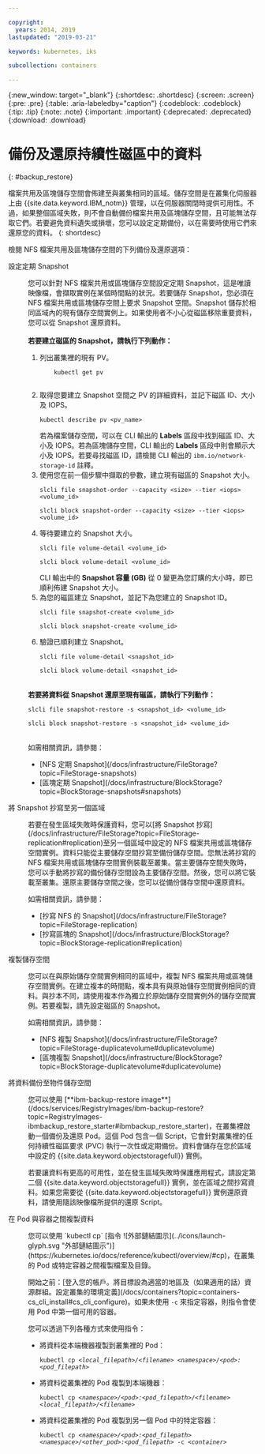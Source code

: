 ```yaml
---

copyright:
  years: 2014, 2019
lastupdated: "2019-03-21"

keywords: kubernetes, iks

subcollection: containers

---
```


{:new_window: target="_blank"}
{:shortdesc: .shortdesc}
{:screen: .screen}
{:pre: .pre}
{:table: .aria-labeledby="caption"}
{:codeblock: .codeblock}
{:tip: .tip}
{:note: .note}
{:important: .important}
{:deprecated: .deprecated}
{:download: .download}



# 備份及還原持續性磁區中的資料
{: #backup_restore}

檔案共用及區塊儲存空間會佈建至與叢集相同的區域。儲存空間是在叢集化伺服器上由 {{site.data.keyword.IBM_notm}} 管理，以在伺服器關閉時提供可用性。不過，如果整個區域失敗，則不會自動備份檔案共用及區塊儲存空間，且可能無法存取它們。若要避免資料遺失或損壞，您可以設定定期備份，以在需要時使用它們來還原您的資料。
{: shortdesc}

檢閱 NFS 檔案共用及區塊儲存空間的下列備份及還原選項：

<dl>
  <dt>設定定期 Snapshot</dt>
  <dd><p>您可以針對 NFS 檔案共用或區塊儲存空間設定定期 Snapshot，這是唯讀映像檔，會擷取實例在某個時間點的狀況。若要儲存 Snapshot，您必須在 NFS 檔案共用或區塊儲存空間上要求 Snapshot 空間。Snapshot 儲存於相同區域內的現有儲存空間實例上。如果使用者不小心從磁區移除重要資料，您可以從 Snapshot 還原資料。</br></br> <strong>若要建立磁區的 Snapshot，請執行下列動作：</strong><ol><li>列出叢集裡的現有 PV。<pre class="pre"><code>    kubectl get pv
    </code></pre></li><li>取得您要建立 Snapshot 空間之 PV 的詳細資料，並記下磁區 ID、大小及 IOPS。<pre class="pre"><code>kubectl describe pv &lt;pv_name&gt;</code></pre> 若為檔案儲存空間，可以在 CLI 輸出的 <strong>Labels</strong> 區段中找到磁區 ID、大小及 IOPS。若為區塊儲存空間，CLI 輸出的 <strong>Labels</strong> 區段中則會顯示大小及 IOPS。若要尋找磁區 ID，請檢閱 CLI 輸出的 <code>ibm.io/network-storage-id</code> 註釋。</li><li>使用您在前一個步驟中擷取的參數，建立現有磁區的 Snapshot 大小。<pre class="pre"><code>slcli file snapshot-order --capacity &lt;size&gt; --tier &lt;iops&gt; &lt;volume_id&gt;</code></pre><pre class="pre"><code>slcli block snapshot-order --capacity &lt;size&gt; --tier &lt;iops&gt; &lt;volume_id&gt;</code></pre></li><li>等待要建立的 Snapshot 大小。<pre class="pre"><code>slcli file volume-detail &lt;volume_id&gt;</code></pre><pre class="pre"><code>slcli block volume-detail &lt;volume_id&gt;</code></pre>CLI 輸出中的 <strong>Snapshot 容量 (GB)</strong> 從 0 變更為您訂購的大小時，即已順利佈建 Snapshot 大小。</li><li>為您的磁區建立 Snapshot，並記下為您建立的 Snapshot ID。<pre class="pre"><code>slcli file snapshot-create &lt;volume_id&gt;</code></pre><pre class="pre"><code>slcli block snapshot-create &lt;volume_id&gt;</code></pre></li><li>驗證已順利建立 Snapshot。<pre class="pre"><code>slcli file volume-detail &lt;snapshot_id&gt;</code></pre><pre class="pre"><code>slcli block volume-detail &lt;snapshot_id&gt;</code></pre></li></ol></br><strong>若要將資料從 Snapshot 還原至現有磁區，請執行下列動作：</strong><pre class="pre"><code>slcli file snapshot-restore -s &lt;snapshot_id&gt; &lt;volume_id&gt;</code></pre><pre class="pre"><code>slcli block snapshot-restore -s &lt;snapshot_id&gt; &lt;volume_id&gt;</code></pre></br>如需相關資訊，請參閱：<ul><li>[NFS 定期 Snapshot](/docs/infrastructure/FileStorage?topic=FileStorage-snapshots)</li><li>[區塊定期 Snapshot](/docs/infrastructure/BlockStorage?topic=BlockStorage-snapshots#snapshots)</li></ul></p></dd>
  <dt>將 Snapshot 抄寫至另一個區域</dt>
 <dd><p>若要在發生區域失敗時保護資料，您可以[將 Snapshot 抄寫](/docs/infrastructure/FileStorage?topic=FileStorage-replication#replication)至另一個區域中設定的 NFS 檔案共用或區塊儲存空間實例。資料只能從主要儲存空間抄寫至備份儲存空間。您無法將抄寫的 NFS 檔案共用或區塊儲存空間實例裝載至叢集。當主要儲存空間失敗時，您可以手動將抄寫的備份儲存空間設為主要儲存空間。然後，您可以將它裝載至叢集。還原主要儲存空間之後，您可以從備份儲存空間中還原資料。</p>
 <p>如需相關資訊，請參閱：<ul><li>[抄寫 NFS 的 Snapshot](/docs/infrastructure/FileStorage?topic=FileStorage-replication)</li><li>[抄寫區塊的 Snapshot](/docs/infrastructure/BlockStorage?topic=BlockStorage-replication#replication)</li></ul></p></dd>
 <dt>複製儲存空間</dt>
 <dd><p>您可以在與原始儲存空間實例相同的區域中，複製 NFS 檔案共用或區塊儲存空間實例。在建立複本的時間點，複本具有與原始儲存空間實例相同的資料。與抄本不同，請使用複本作為獨立於原始儲存空間實例外的儲存空間實例。若要複製，請先設定磁區的 Snapshot。</p>
 <p>如需相關資訊，請參閱：<ul><li>[NFS 複製 Snapshot](/docs/infrastructure/FileStorage?topic=FileStorage-duplicatevolume#duplicatevolume)</li><li>[區塊複製 Snapshot](/docs/infrastructure/BlockStorage?topic=BlockStorage-duplicatevolume#duplicatevolume)</li></ul></p></dd>
  <dt>將資料備份至物件儲存空間</dt>
  <dd><p>您可以使用 [**ibm-backup-restore image**](/docs/services/RegistryImages/ibm-backup-restore?topic=RegistryImages-ibmbackup_restore_starter#ibmbackup_restore_starter)，在叢集裡啟動一個備份及還原 Pod。這個 Pod 包含一個 Script，它會針對叢集裡的任何持續性磁區要求 (PVC) 執行一次性或定期備份。資料會儲存在您於區域中設定的 {{site.data.keyword.objectstoragefull}} 實例。</p>
  <p>若要讓資料有更高的可用性，並在發生區域失敗時保護應用程式，請設定第二個 {{site.data.keyword.objectstoragefull}} 實例，並在區域之間抄寫資料。如果您需要從 {{site.data.keyword.objectstoragefull}} 實例還原資料，請使用隨該映像檔所提供的還原 Script。</p></dd>
<dt>在 Pod 與容器之間複製資料</dt>
<dd><p>您可以使用 `kubectl cp` [指令 ![外部鏈結圖示](../icons/launch-glyph.svg "外部鏈結圖示")](https://kubernetes.io/docs/reference/kubectl/overview/#cp)，在叢集的 Pod 或特定容器之間複製檔案及目錄。</p>
<p>開始之前：[登入您的帳戶。將目標設為適當的地區及（如果適用的話）資源群組。設定叢集的環境定義](/docs/containers?topic=containers-cs_cli_install#cs_cli_configure)。如果未使用 <code>-c</code> 來指定容器，則指令會使用 Pod 中第一個可用的容器。</p>
<p>您可以透過下列各種方式來使用指令：</p>
<ul>
<li>將資料從本端機器複製到叢集裡的 Pod：<pre class="pre"><code>kubectl cp <var>&lt;local_filepath&gt;/&lt;filename&gt;</var> <var>&lt;namespace&gt;/&lt;pod&gt;:&lt;pod_filepath&gt;</var></code></pre></li>
<li>將資料從叢集裡的 Pod 複製到本端機器：<pre class="pre"><code>kubectl cp <var>&lt;namespace&gt;/&lt;pod&gt;:&lt;pod_filepath&gt;/&lt;filename&gt;</var> <var>&lt;local_filepath&gt;/&lt;filename&gt;</var></code></pre></li>
<li>將資料從叢集裡的 Pod 複製到另一個 Pod 中的特定容器：<pre class="pre"><code>kubectl cp <var>&lt;namespace&gt;/&lt;pod&gt;:&lt;pod_filepath&gt;</var> <var>&lt;namespace&gt;/&lt;other_pod&gt;:&lt;pod_filepath&gt;</var> -c <var>&lt;container></var></code></pre></li>
</ul></dd>
  </dl>
